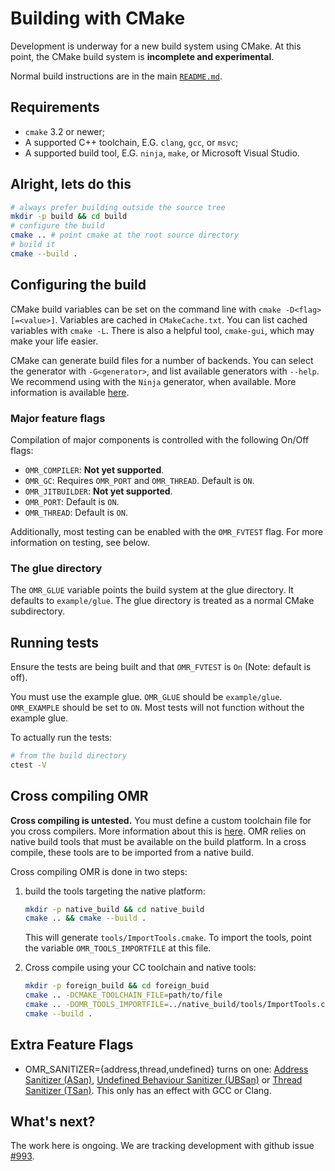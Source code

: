 <!--
Copyright (c) 2016, 2017 IBM Corp. and others

This program and the accompanying materials are made available under
the terms of the Eclipse Public License 2.0 which accompanies this
distribution and is available at https://www.eclipse.org/legal/epl-2.0/
or the Apache License, Version 2.0 which accompanies this distribution and
is available at https://www.apache.org/licenses/LICENSE-2.0.

This Source Code may also be made available under the following
Secondary Licenses when the conditions for such availability set
forth in the Eclipse Public License, v. 2.0 are satisfied: GNU
General Public License, version 2 with the GNU Classpath 
Exception [1] and GNU General Public License, version 2 with the
OpenJDK Assembly Exception [2].

[1] https://www.gnu.org/software/classpath/license.html
[2] http://openjdk.java.net/legal/assembly-exception.html

SPDX-License-Identifier: EPL-2.0 OR Apache-2.0 OR GPL-2.0 WITH Classpath-exception-2.0 OR LicenseRef-GPL-2.0 WITH Assembly-exception
-->

# Building with CMake

Development is underway for a new build system using CMake. At this point, the CMake build system is **incomplete and
experimental**.

Normal build instructions are in the main [`README.md`](../README.md).

## Requirements

* `cmake` 3.2 or newer;
* A supported C++ toolchain, E.G. `clang`, `gcc`, or `msvc`;
* A supported build tool, E.G. `ninja`, `make`, or Microsoft Visual Studio.

## Alright, lets do this

```bash
# always prefer building outside the source tree
mkdir -p build && cd build
# configure the build
cmake .. # point cmake at the root source directory
# build it
cmake --build .
```

## Configuring the build

CMake build variables can be set on the command line with `cmake -D<flag>[=<value>]`. Variables are cached in
`CMakeCache.txt`. You can list cached variables with `cmake -L`. There is also a helpful tool, `cmake-gui`, which may
make your life easier.

CMake can generate build files for a number of backends. You can select the generator with `-G<generator>`, and list
available generators with `--help`. We recommend using with the `Ninja` generator, when available. More information is
available [here](https://cmake.org/cmake/help/latest/manual/cmake-generators.7.html).

### Major feature flags

Compilation of major components is controlled with the following On/Off flags:
* `OMR_COMPILER`: **Not yet supported**.
* `OMR_GC`: Requires `OMR_PORT` and `OMR_THREAD`. Default is `ON`.
* `OMR_JITBUILDER`: **Not yet supported**.
* `OMR_PORT`: Default is `ON`.
* `OMR_THREAD`: Default is `ON`.

Additionally, most testing can be enabled with the `OMR_FVTEST` flag.
For more information on testing, see below.

### The glue directory

The `OMR_GLUE` variable points the build system at the glue directory. It defaults to `example/glue`. The glue directory
is treated as a normal CMake subdirectory.

## Running tests

Ensure the tests are being built and that `OMR_FVTEST` is `On` (Note: default is off).

You must use the example glue. `OMR_GLUE` should be `example/glue`. `OMR_EXAMPLE` should be set to `ON`. Most tests will
not function without the example glue.

To actually run the tests:
```bash
# from the build directory
ctest -V
```

## Cross compiling OMR

**Cross compiling is untested.** You must define a custom toolchain file for you cross compilers. More information about
this is [here](https://cmake.org/cmake/help/v3.0/manual/cmake-toolchains.7.html). OMR relies on native build tools that
must be available on the build platform. In a cross compile, these tools are to be imported from a native build.

Cross compiling OMR is done in two steps:

1. build the tools targeting the native platform:
   ```bash
   mkdir -p native_build && cd native_build
   cmake .. && cmake --build .
   ```
   This will generate `tools/ImportTools.cmake`. To import the tools, point the variable `OMR_TOOLS_IMPORTFILE` at this
   file.

2. Cross compile using your CC toolchain and native tools:
   ```bash
   mkdir -p foreign_build && cd foreign_buid
   cmake .. -DCMAKE_TOOLCHAIN_FILE=path/to/file
   cmake .. -DOMR_TOOLS_IMPORTFILE=../native_build/tools/ImportTools.cmake
   cmake --build .
   ```

## Extra Feature Flags

*  OMR_SANITIZER={address,thread,undefined} turns on one: [Address Sanitizer
   (ASan)][asan], [Undefined Behaviour Sanitizer (UBSan)][ubsan] or [Thread
   Sanitizer (TSan)][tsan]. This only has an effect with GCC or Clang. 

[ubsan]: https://clang.llvm.org/docs/UndefinedBehaviorSanitizer.html
[asan]: https://github.com/google/sanitizers/wiki/AddressSanitizer
[tsan]: https://clang.llvm.org/docs/ThreadSanitizer.html 

## What's next?

The work here is ongoing. We are tracking development with github issue
[#993](https://github.com/eclipse/omr/issues/933).
